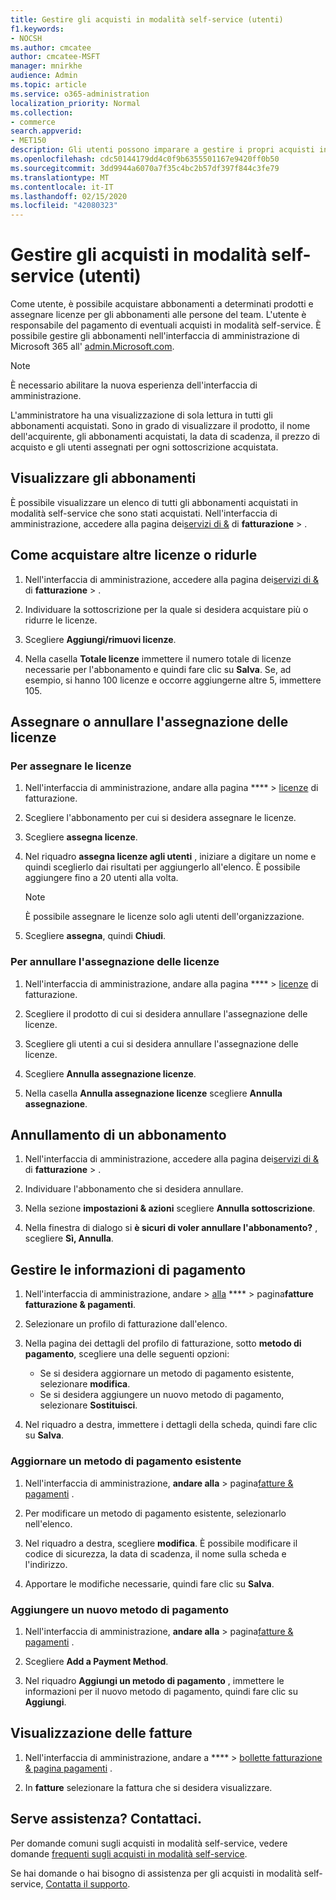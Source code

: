 ```yaml
---
title: Gestire gli acquisti in modalità self-service (utenti)
f1.keywords:
- NOCSH
ms.author: cmcatee
author: cmcatee-MSFT
manager: mnirkhe
audience: Admin
ms.topic: article
ms.service: o365-administration
localization_priority: Normal
ms.collection:
- commerce
search.appverid:
- MET150
description: Gli utenti possono imparare a gestire i propri acquisti in modalità self-service.
ms.openlocfilehash: cdc50144179dd4c0f9b6355501167e9420ff0b50
ms.sourcegitcommit: 3dd9944a6070a7f35c4bc2b57df397f844c3fe79
ms.translationtype: MT
ms.contentlocale: it-IT
ms.lasthandoff: 02/15/2020
ms.locfileid: "42080323"
---
```

# <a name="manage-self-service-purchases-users"></a>Gestire gli acquisti in modalità self-service (utenti)

Come utente, è possibile acquistare abbonamenti a determinati prodotti e assegnare licenze per gli abbonamenti alle persone del team. L'utente è responsabile del pagamento di eventuali acquisti in modalità self-service. È possibile gestire gli abbonamenti nell'interfaccia di amministrazione di Microsoft 365 all' <a href="https://go.microsoft.com/fwlink/p/?linkid=2024339" target="_blank">admin.Microsoft.com</a>.

> [!NOTE]
> È necessario abilitare la nuova esperienza dell'interfaccia di amministrazione.

L'amministratore ha una visualizzazione di sola lettura in tutti gli abbonamenti acquistati. Sono in grado di visualizzare il prodotto, il nome dell'acquirente, gli abbonamenti acquistati, la data di scadenza, il prezzo di acquisto e gli utenti assegnati per ogni sottoscrizione acquistata.

## <a name="view-your-subscriptions"></a>Visualizzare gli abbonamenti

È possibile visualizzare un elenco di tutti gli abbonamenti acquistati in modalità self-service che sono stati acquistati. Nell'interfaccia di amministrazione, accedere alla pagina dei<a href="https://go.microsoft.com/fwlink/p/?linkid=842054" target="_blank">servizi di &</a> di **fatturazione** > .

## <a name="how-to-buy-more-or-reduce-licenses"></a>Come acquistare altre licenze o ridurle

1. Nell'interfaccia di amministrazione, accedere alla pagina dei<a href="https://go.microsoft.com/fwlink/p/?linkid=842054" target="_blank">servizi di &</a> di **fatturazione** > .

2. Individuare la sottoscrizione per la quale si desidera acquistare più o ridurre le licenze.

3. Scegliere **Aggiungi/rimuovi licenze**.

4. Nella casella **Totale licenze** immettere il numero totale di licenze necessarie per l'abbonamento e quindi fare clic su **Salva**.
Se, ad esempio, si hanno 100 licenze e occorre aggiungerne altre 5, immettere 105.

## <a name="assign-or-unassign-licenses"></a>Assegnare o annullare l'assegnazione delle licenze

### <a name="to-assign-licenses"></a>Per assegnare le licenze

1. Nell'interfaccia di amministrazione, andare alla pagina **** > <a href="https://go.microsoft.com/fwlink/p/?linkid=842264" target="_blank">licenze</a> di fatturazione.

2. Scegliere l'abbonamento per cui si desidera assegnare le licenze.

3. Scegliere **assegna licenze**.

4. Nel riquadro **assegna licenze agli utenti** , iniziare a digitare un nome e quindi sceglierlo dai risultati per aggiungerlo all'elenco. È possibile aggiungere fino a 20 utenti alla volta.

    > [!NOTE]
    > È possibile assegnare le licenze solo agli utenti dell'organizzazione.

5. Scegliere **assegna**, quindi **Chiudi**.

### <a name="to-unassign-licenses"></a>Per annullare l'assegnazione delle licenze

1. Nell'interfaccia di amministrazione, andare alla pagina **** > <a href="https://go.microsoft.com/fwlink/p/?linkid=842264" target="_blank">licenze</a> di fatturazione.

2. Scegliere il prodotto di cui si desidera annullare l'assegnazione delle licenze.

3. Scegliere gli utenti a cui si desidera annullare l'assegnazione delle licenze.

4. Scegliere **Annulla assegnazione licenze**.

5. Nella casella **Annulla assegnazione licenze** scegliere **Annulla assegnazione**.

## <a name="cancel-a-subscription"></a>Annullamento di un abbonamento

1. Nell'interfaccia di amministrazione, accedere alla pagina dei<a href="https://go.microsoft.com/fwlink/p/?linkid=842054" target="_blank">servizi di &</a> di **fatturazione** > .

2. Individuare l'abbonamento che si desidera annullare.

3. Nella sezione **impostazioni & azioni** scegliere **Annulla sottoscrizione**.

4. Nella finestra di dialogo si **è sicuri di voler annullare l'abbonamento?** , scegliere **Sì, Annulla**.

## <a name="manage-your-payment-details"></a>Gestire le informazioni di pagamento

1. Nell'interfaccia di amministrazione, andare > <a href="https://go.microsoft.com/fwlink/p/?linkid=2103629" target="_blank">alla</a> **** > pagina**fatture fatturazione & pagamenti**.

2. Selezionare un profilo di fatturazione dall'elenco.

3. Nella pagina dei dettagli del profilo di fatturazione, sotto **metodo di pagamento**, scegliere una delle seguenti opzioni:

    - Se si desidera aggiornare un metodo di pagamento esistente, selezionare **modifica**.
    - Se si desidera aggiungere un nuovo metodo di pagamento, selezionare **Sostituisci**.

4. Nel riquadro a destra, immettere i dettagli della scheda, quindi fare clic su **Salva**.

### <a name="update-an-existing-payment-method"></a>Aggiornare un metodo di pagamento esistente

1. Nell'interfaccia di amministrazione, **andare alla** > pagina<a href="https://go.microsoft.com/fwlink/p/?linkid=848039" target="_blank">fatture & pagamenti</a> .

2. Per modificare un metodo di pagamento esistente, selezionarlo nell'elenco.

3. Nel riquadro a destra, scegliere **modifica**. È possibile modificare il codice di sicurezza, la data di scadenza, il nome sulla scheda e l'indirizzo.

4. Apportare le modifiche necessarie, quindi fare clic su **Salva**.

### <a name="add-a-new-payment-method"></a>Aggiungere un nuovo metodo di pagamento

1. Nell'interfaccia di amministrazione, **andare alla** > pagina<a href="https://go.microsoft.com/fwlink/p/?linkid=848039" target="_blank">fatture & pagamenti</a> .

2. Scegliere **Add a Payment Method**.

3. Nel riquadro **Aggiungi un metodo di pagamento** , immettere le informazioni per il nuovo metodo di pagamento, quindi fare clic su **Aggiungi**.

## <a name="view-your-invoices"></a>Visualizzazione delle fatture

1. Nell'interfaccia di amministrazione, andare a **** > <a href="https://go.microsoft.com/fwlink/p/?linkid=848039" target="_blank">bollette fatturazione & pagina pagamenti</a> .

2. In **fatture** selezionare la fattura che si desidera visualizzare.

## <a name="need-help-contact-us"></a>Serve assistenza? Contattaci.

Per domande comuni sugli acquisti in modalità self-service, vedere domande [frequenti sugli acquisti in modalità self-service](self-service-purchase-faq.md).

Se hai domande o hai bisogno di assistenza per gli acquisti in modalità self-service, [Contatta il supporto](https://docs.microsoft.com/office365/admin/contact-support-for-business-products).
